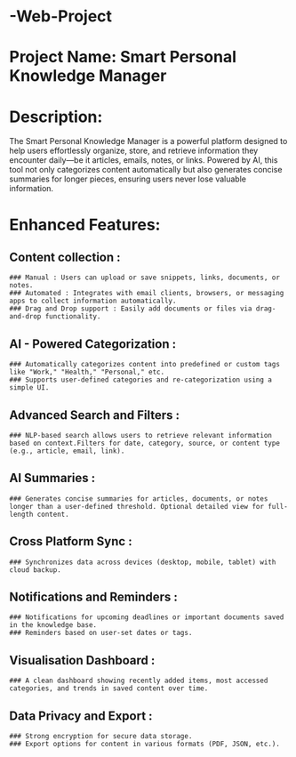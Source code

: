 # -Web-Project
# Project Name: Smart Personal Knowledge Manager
# Description:
  The Smart Personal Knowledge Manager is a powerful platform designed to help users effortlessly organize, store, and retrieve information they encounter daily—be it articles, emails, notes, or links. Powered by AI,
  this tool not only categorizes content automatically but also generates concise summaries for longer pieces, ensuring users never lose valuable information.
# Enhanced Features:
  ## Content collection : 
    ### Manual : Users can upload or save snippets, links, documents, or notes.
    ### Automated : Integrates with email clients, browsers, or messaging apps to collect information automatically.
    ### Drag and Drop support : Easily add documents or files via drag-and-drop functionality.
  ## AI - Powered Categorization : 
    ### Automatically categorizes content into predefined or custom tags like "Work," "Health," "Personal," etc.
    ### Supports user-defined categories and re-categorization using a simple UI.
  ## Advanced Search and Filters : 
    ### NLP-based search allows users to retrieve relevant information based on context.Filters for date, category, source, or content type (e.g., article, email, link).
  ## AI Summaries : 
    ### Generates concise summaries for articles, documents, or notes longer than a user-defined threshold. Optional detailed view for full-length content.
  ## Cross Platform Sync : 
    ### Synchronizes data across devices (desktop, mobile, tablet) with cloud backup.
  ## Notifications and Reminders : 
    ### Notifications for upcoming deadlines or important documents saved in the knowledge base.
    ### Reminders based on user-set dates or tags.
  ## Visualisation Dashboard : 
    ### A clean dashboard showing recently added items, most accessed categories, and trends in saved content over time.
  ## Data Privacy and Export : 
    ### Strong encryption for secure data storage.
    ### Export options for content in various formats (PDF, JSON, etc.).




  

